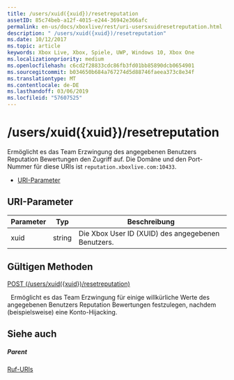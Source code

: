 ```yaml
---
title: /users/xuid({xuid})/resetreputation
assetID: 85c74beb-a12f-4015-e244-36942e366afc
permalink: en-us/docs/xboxlive/rest/uri-usersxuidresetreputation.html
description: " /users/xuid({xuid})/resetreputation"
ms.date: 10/12/2017
ms.topic: article
keywords: Xbox Live, Xbox, Spiele, UWP, Windows 10, Xbox One
ms.localizationpriority: medium
ms.openlocfilehash: c6cd2f28833cdc86fb3fd01bb85890dcb0654901
ms.sourcegitcommit: b034650b684a767274d5d88746faeea373c8e34f
ms.translationtype: MT
ms.contentlocale: de-DE
ms.lasthandoff: 03/06/2019
ms.locfileid: "57607525"
---
```

# <a name="usersxuidxuidresetreputation"></a>/users/xuid({xuid})/resetreputation
Ermöglicht es das Team Erzwingung des angegebenen Benutzers Reputation Bewertungen den Zugriff auf. Die Domäne und den Port-Nummer für diese URIs ist `reputation.xboxlive.com:10433`.
 
  * [URI-Parameter](#ID4EV)
 
<a id="ID4EV"></a>

 
## <a name="uri-parameters"></a>URI-Parameter
 
| Parameter| Typ| Beschreibung| 
| --- | --- | --- | 
| xuid| string| Die Xbox User ID (XUID) des angegebenen Benutzers.| 
  
<a id="ID4EVB"></a>

 
## <a name="valid-methods"></a>Gültigen Methoden

[POST (/users/xuid({xuid})/resetreputation)](uri-usersxuidresetreputationpost.md)

&nbsp;&nbsp;Ermöglicht es das Team Erzwingung für einige willkürliche Werte des angegebenen Benutzers Reputation Bewertungen festzulegen, nachdem (beispielsweise) eine Konto-Hijacking.
 
<a id="ID4E6B"></a>

 
## <a name="see-also"></a>Siehe auch
 
<a id="ID4EBC"></a>

 
##### <a name="parent"></a>Parent 

[Ruf-URIs](atoc-reference-reputation.md)

   